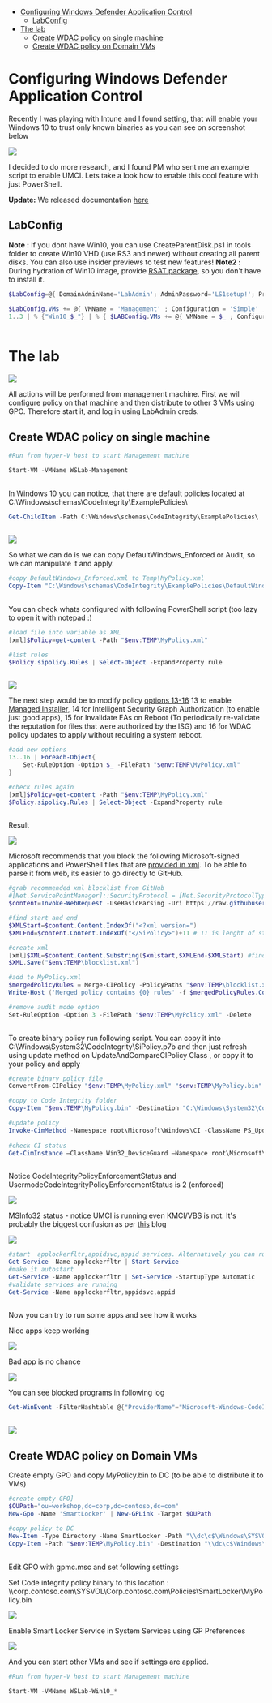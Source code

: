 <!-- TOC -->

- [Configuring Windows Defender Application Control](#configuring-windows-defender-application-control)
    - [LabConfig](#labconfig)
- [The lab](#the-lab)
    - [Create WDAC policy on single machine](#create-wdac-policy-on-single-machine)
    - [Create WDAC policy on Domain VMs](#create-wdac-policy-on-domain-vms)

<!-- /TOC -->

# Configuring Windows Defender Application Control

Recently I was playing with Intune and I found setting, that will enable your Windows 10 to trust only known binaries as you can see on screenshot below

![](/Scenarios/DeviceGuard/SmartLocker/Screenshots/WDAC_Intune.png)

I decided to do more research, and I found PM who sent me an example script to enable UMCI. Lets take a look how to enable this cool feature with just PowerShell.

**Update:** We released documentation [here](https://docs.microsoft.com/en-us/windows/security/threat-protection/windows-defender-application-control/use-windows-defender-application-control-with-intelligent-security-graph)

## LabConfig

**Note :** If you dont have Win10, you can use CreateParentDisk.ps1 in tools folder to create Win10 VHD (use RS3 and newer) without creating all parent disks. You can also use insider previews to test new features!
**Note2 :** During hydration of Win10 image, provide [RSAT package](http://aka.ms/RSAT), so you don't have to install it.
```PowerShell
$LabConfig=@{ DomainAdminName='LabAdmin'; AdminPassword='LS1setup!'; Prefix = 'WSLab-'; SwitchName = 'LabSwitch'; DCEdition='DataCenter'; AdditionalNetworksConfig=@(); VMs=@(); ServerVHDs=@(); Internet=$True ; CreateClientParent=$true; ClientEdition='Enterprise'}

$LabConfig.VMs += @{ VMName = 'Management' ; Configuration = 'Simple' ; ParentVHD = 'Win10_G2.vhdx'  ; MemoryStartupBytes= 1GB ; AddToolsVHD=$True ; DisableWCF=$True }
1..3 | % {"Win10_$_"} | % { $LABConfig.VMs += @{ VMName = $_ ; Configuration = 'Simple' ; ParentVHD = 'Win10_G2.vhdx'  ; MemoryStartupBytes= 1GB ; AddToolsVHD=$false ; DisableWCF=$True ; EnableWinRM=$True } }
 
```

# The lab

![](/Scenarios/DeviceGuard/SmartLocker/Screenshots/VMs.png)

All actions will be performed from management machine. First we will configure policy on that machine and then distribute to other 3 VMs using GPO. Therefore start it, and log in using LabAdmin creds.

## Create WDAC policy on single machine

```PowerShell
#Run from hyper-V host to start Management machine

Start-VM -VMName WSLab-Management
 
```

In Windows 10 you can notice, that there are default policies located at C:\Windows\schemas\CodeIntegrity\ExamplePolicies\

```PowerShell
Get-ChildItem -Path C:\Windows\schemas\CodeIntegrity\ExamplePolicies\
 
```

![](/Scenarios/DeviceGuard/SmartLocker/Screenshots/DefaultPolicies.png)

So what we can do is we can copy DefaultWindows_Enforced or Audit, so we can manipulate it and apply.

```PowerShell
#copy DefaultWindows_Enforced.xml to Temp\MyPolicy.xml
Copy-Item "C:\Windows\schemas\CodeIntegrity\ExamplePolicies\DefaultWindows_Enforced.xml" "$env:TEMP\MyPolicy.xml"
 
```

You can check whats configured with following PowerShell script (too lazy to open it with notepad :)

```PowerShell
#load file into variable as XML
[xml]$Policy=get-content -Path "$env:TEMP\MyPolicy.xml"

#list rules
$Policy.sipolicy.Rules | Select-Object -ExpandProperty rule
 
```

![](/Scenarios/DeviceGuard/SmartLocker/Screenshots/DefaultWindowsPolicyRules.png)


The next step would be to modify policy [options 13-16](https://docs.microsoft.com/en-us/windows/security/threat-protection/device-guard/deploy-windows-defender-application-control-policy-rules-and-file-rules#windows-defender-application-control-policy-rules) 13 to enable [Managed Installer](https://docs.microsoft.com/en-us/sccm/core/get-started/capabilities-in-technical-preview-1606), 14 for Intelligent Security Graph Authorization (to enable just good apps), 15 for Invalidate EAs on Reboot (To periodically re-validate the reputation for files that were authorized by the ISG) and 16 for WDAC policy updates to apply without requiring a system reboot.

```PowerShell
#add new options
13..16 | Foreach-Object{
    Set-RuleOption -Option $_ -FilePath "$env:TEMP\MyPolicy.xml"
}

#check rules again
[xml]$Policy=get-content -Path "$env:TEMP\MyPolicy.xml"
$Policy.sipolicy.Rules | Select-Object -ExpandProperty rule
 
```

Result

![](/Scenarios/DeviceGuard/SmartLocker/Screenshots/DefaultWindowsPolicyRulesModified.png)

Microsoft recommends that you block the following Microsoft-signed applications and PowerShell files that are [provided in xml](https://docs.microsoft.com/en-us/windows/security/threat-protection/windows-defender-application-control/microsoft-recommended-block-rules). To be able to parse it from web, its easier to go directly to GitHub.

```PowerShell
#grab recommended xml blocklist from GitHub
#[Net.ServicePointManager]::SecurityProtocol = [Net.SecurityProtocolType]::Tls12
$content=Invoke-WebRequest -UseBasicParsing -Uri https://raw.githubusercontent.com/MicrosoftDocs/windows-itpro-docs/master/windows/security/threat-protection/windows-defender-application-control/microsoft-recommended-block-rules.md 

#find start and end
$XMLStart=$content.Content.IndexOf("<?xml version=")
$XMLEnd=$content.Content.IndexOf("</SiPolicy>")+11 # 11 is lenght of string

#create xml
[xml]$XML=$content.Content.Substring($xmlstart,$XMLEnd-$XMLStart) #find XML part
$XML.Save("$env:TEMP\blocklist.xml")

#add to MyPolicy.xml
$mergedPolicyRules = Merge-CIPolicy -PolicyPaths "$env:TEMP\blocklist.xml","$env:TEMP\MyPolicy.xml" -OutputFilePath "$env:TEMP\MyPolicy.xml"
Write-Host ('Merged policy contains {0} rules' -f $mergedPolicyRules.Count)

#remove audit mode option
Set-RuleOption -Option 3 -FilePath "$env:TEMP\MyPolicy.xml" -Delete 
 
```

To create binary policy run following script. You can copy it into C:\Windows\System32\CodeIntegrity\SiPolicy.p7b and then just refresh using update method on UpdateAndCompareCIPolicy Class , or copy it to your policy and apply

```PowerShell
#create binary policy file
ConvertFrom-CIPolicy "$env:TEMP\MyPolicy.xml" "$env:TEMP\MyPolicy.bin"

#copy to Code Integrity folder
Copy-Item "$env:TEMP\MyPolicy.bin" -Destination "C:\Windows\System32\CodeIntegrity\"

#update policy
Invoke-CimMethod -Namespace root\Microsoft\Windows\CI -ClassName PS_UpdateAndCompareCIPolicy -MethodName Update -Arguments @{FilePath = "C:\Windows\System32\CodeIntegrity\MyPolicy.bin" }
 
#check CI status
Get-CimInstance –ClassName Win32_DeviceGuard –Namespace root\Microsoft\Windows\DeviceGuard
 
```

Notice CodeIntegrityPolicyEnforcementStatus and UsermodeCodeIntegrityPolicyEnforcementStatus is 2 (enforced)

![](/Scenarios/DeviceGuard/SmartLocker/Screenshots/UpdatePolicyResult.png)

MSInfo32 status - notice UMCI is running even KMCI/VBS is not. It's probably the biggest confusion as per [this](https://cloudblogs.microsoft.com/microsoftsecure/2017/10/23/introducing-windows-defender-application-control/) blog 

![](/Scenarios/DeviceGuard/SmartLocker/Screenshots/MSInfo32.png)

```PowerShell
#start  applockerfltr,appidsvc,appid services. Alternatively you can run "appidtel start"
Get-Service -Name applockerfltr | Start-Service
#make it autostart
Get-Service -Name applockerfltr | Set-Service -StartupType Automatic
#validate services are running
Get-Service -Name applockerfltr,appidsvc,appid
 
```

Now you can try to run some apps and see how it works

Nice apps keep working

![](/Scenarios/DeviceGuard/SmartLocker/Screenshots/NiceApp.png)

Bad app is no chance

![](/Scenarios/DeviceGuard/SmartLocker/Screenshots/BadApp.png)

You can see blocked programs in following log

```PowerShell
Get-WinEvent -FilterHashtable @{"ProviderName"="Microsoft-Windows-CodeIntegrity";Id=3077} | Out-GridView
 
```

![](/Scenarios/DeviceGuard/SmartLocker/Screenshots/ErrorMessages.png)

## Create WDAC policy on Domain VMs

Create empty GPO and copy MyPolicy.bin to DC (to be able to distribute it to VMs)

```PowerShell
#create empty GPO]
$OUPath="ou=workshop,dc=corp,dc=contoso,dc=com"
New-Gpo -Name 'SmartLocker' | New-GPLink -Target $OUPath
 
#copy policy to DC
New-Item -Type Directory -Name SmartLocker -Path "\\dc\c$\Windows\SYSVOL\domain\Policies\"
Copy-Item -Path "$env:TEMP\MyPolicy.bin" -Destination "\\dc\c$\Windows\SYSVOL\domain\Policies\SmartLocker\"
 
```

Edit GPO with gpmc.msc and set following settings 

Set Code integrity policy binary to this location : \\\corp.contoso.com\SYSVOL\Corp.contoso.com\Policies\SmartLocker\MyPolicy.bin

![](/Scenarios/DeviceGuard/SmartLocker/Screenshots/DeviceGuardCI.png)

Enable Smart Locker Service in System Services using GP Preferences

![](/Scenarios/DeviceGuard/SmartLocker/Screenshots/applockerfltr.png)

And you can start other VMs and see if settings are applied.

```PowerShell
#Run from hyper-V host to start Management machine

Start-VM -VMName WSLab-Win10_*
 
```

